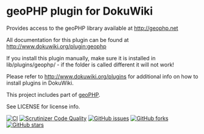 # geoPHP plugin for DokuWiki

Provides access to the geoPHP library available at http://geophp.net

All documentation for this plugin can be found at http://www.dokuwiki.org/plugin:geophp

If you install this plugin manually, make sure it is installed in lib/plugins/geophp/ - if the folder is called different it will not work!

Please refer to http://www.dokuwiki.org/plugins for additional info on how to install plugins in DokuWiki.

This project includes part of [geoPHP](http://geophp.net).

See LICENSE for license info.

[![CI](https://github.com/mprins/dokuwiki-plugin-geophp/actions/workflows/CI.yml/badge.svg)](https://github.com/mprins/dokuwiki-plugin-geophp/actions/workflows/CI.yml)
[![Scrutinizer Code Quality](https://scrutinizer-ci.com/g/mprins/dokuwiki-plugin-geophp/badges/quality-score.png?b=master)](https://scrutinizer-ci.com/g/mprins/dokuwiki-plugin-geophp/?branch=master)
[![GitHub issues](https://img.shields.io/github/issues/mprins/dokuwiki-plugin-geophp.svg)](https://github.com/mprins/dokuwiki-plugin-geophp/issues)
[![GitHub forks](https://img.shields.io/github/forks/mprins/dokuwiki-plugin-geophp.svg)](https://github.com/mprins/dokuwiki-plugin-geophp/network)
[![GitHub stars](https://img.shields.io/github/stars/mprins/dokuwiki-plugin-geophp.svg)](https://github.com/mprins/dokuwiki-plugin-geophp/stargazers)


